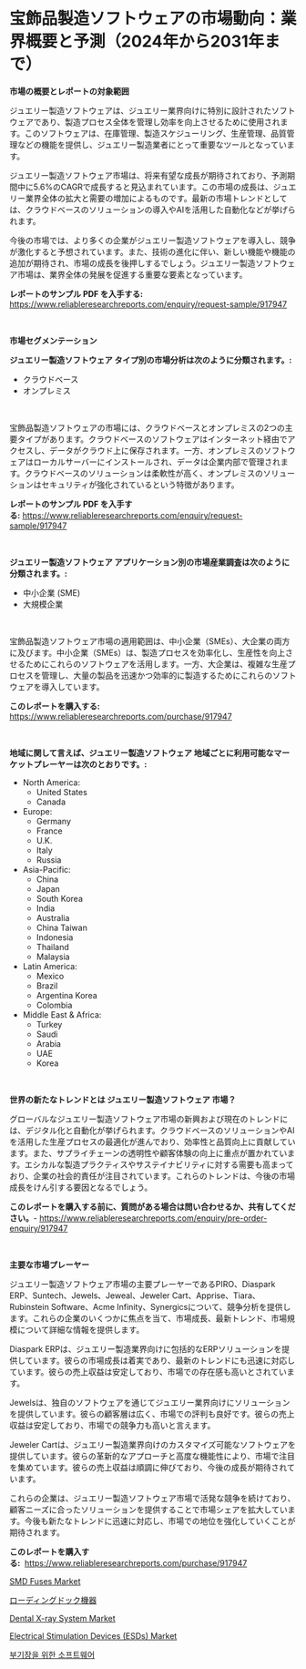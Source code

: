 <p><h1>宝飾品製造ソフトウェアの市場動向：業界概要と予測（2024年から2031年まで）</h1></p><p><strong>市場の概要とレポートの対象範囲</strong></p>
<p><p>ジュエリー製造ソフトウェアは、ジュエリー業界向けに特別に設計されたソフトウェアであり、製造プロセス全体を管理し効率を向上させるために使用されます。このソフトウェアは、在庫管理、製造スケジューリング、生産管理、品質管理などの機能を提供し、ジュエリー製造業者にとって重要なツールとなっています。</p><p>ジュエリー製造ソフトウェア市場は、将来有望な成長が期待されており、予測期間中に5.6%のCAGRで成長すると見込まれています。この市場の成長は、ジュエリー業界全体の拡大と需要の増加によるものです。最新の市場トレンドとしては、クラウドベースのソリューションの導入やAIを活用した自動化などが挙げられます。</p><p>今後の市場では、より多くの企業がジュエリー製造ソフトウェアを導入し、競争が激化すると予想されています。また、技術の進化に伴い、新しい機能や機能の追加が期待され、市場の成長を後押しするでしょう。ジュエリー製造ソフトウェア市場は、業界全体の発展を促進する重要な要素となっています。</p></p>
<p><strong>レポートのサンプル PDF を入手する:</strong> <a href="https://www.reliableresearchreports.com/enquiry/request-sample/917947">https://www.reliableresearchreports.com/enquiry/request-sample/917947</a></p>
<p>&nbsp;</p>
<p><strong>市場セグメンテーション</strong></p>
<p><strong>ジュエリー製造ソフトウェア タイプ別の市場分析は次のように分類されます。:</strong></p>
<p><ul><li>クラウドベース</li><li>オンプレミス</li></ul></p>
<p>&nbsp;</p>
<p><p>宝飾品製造ソフトウェアの市場には、クラウドベースとオンプレミスの2つの主要タイプがあります。クラウドベースのソフトウェアはインターネット経由でアクセスし、データがクラウド上に保存されます。一方、オンプレミスのソフトウェアはローカルサーバーにインストールされ、データは企業内部で管理されます。クラウドベースのソリューションは柔軟性が高く、オンプレミスのソリューションはセキュリティが強化されているという特徴があります。</p></p>
<p><strong>レポートのサンプル PDF を入手する:</strong>&nbsp;<a href="https://www.reliableresearchreports.com/enquiry/request-sample/917947">https://www.reliableresearchreports.com/enquiry/request-sample/917947</a></p>
<p>&nbsp;</p>
<p><strong> ジュエリー製造ソフトウェア アプリケーション別の市場産業調査は次のように分類されます。:</strong></p>
<p><ul><li>中小企業 (SME)</li><li>大規模企業</li></ul></p>
<p>&nbsp;</p>
<p><p>宝飾品製造ソフトウェア市場の適用範囲は、中小企業（SMEs）、大企業の両方に及びます。中小企業（SMEs）は、製造プロセスを効率化し、生産性を向上させるためにこれらのソフトウェアを活用します。一方、大企業は、複雑な生産プロセスを管理し、大量の製品を迅速かつ効率的に製造するためにこれらのソフトウェアを導入しています。</p></p>
<p><strong>このレポートを購入する:</strong>&nbsp; <a href="https://www.reliableresearchreports.com/purchase/917947">https://www.reliableresearchreports.com/purchase/917947</a></p>
<p>&nbsp;</p>
<p><strong>地域に関して言えば、ジュエリー製造ソフトウェア 地域ごとに利用可能なマーケットプレーヤーは次のとおりです。:</strong></p>
<p><ul>
    <li>
        North America:
        <ul>
            <li>United States</li>
            <li>Canada</li>
        </ul>
    </li>
    <li>
        Europe:
        <ul>
            <li>Germany</li>
            <li>France</li>
            <li>U.K.</li>
            <li>Italy</li>
            <li>Russia</li>
        </ul>
    </li>
    <li>
        Asia-Pacific:
        <ul>
            <li>China</li>
            <li>Japan</li>
            <li>South Korea</li>
            <li>India</li>
            <li>Australia</li>
            <li>China Taiwan</li>
            <li>Indonesia</li>
            <li>Thailand</li>
            <li>Malaysia</li>
        </ul>
    </li>
    <li>
        Latin America:
        <ul>
            <li>Mexico</li>
            <li>Brazil</li>
            <li>Argentina Korea</li>
            <li>Colombia</li>
        </ul>
    </li>
    <li>
        Middle East & Africa:
        <ul>
            <li>Turkey</li>
            <li>Saudi</li>
            <li>Arabia</li>
            <li>UAE</li>
            <li>Korea</li>
        </ul>
    </li>
    </ul></p>
<p>&nbsp;</p>
<p><strong>世界の新たなトレンドとは ジュエリー製造ソフトウェア 市場？</strong></p>
<p><p>グローバルなジュエリー製造ソフトウェア市場の新興および現在のトレンドには、デジタル化と自動化が挙げられます。クラウドベースのソリューションやAIを活用した生産プロセスの最適化が進んでおり、効率性と品質向上に貢献しています。また、サプライチェーンの透明性や顧客体験の向上に重点が置かれています。エシカルな製造プラクティスやサステイナビリティに対する需要も高まっており、企業の社会的責任が注目されています。これらのトレンドは、今後の市場成長をけん引する要因となるでしょう。</p></p>
<p><strong>このレポートを購入する前に、質問がある場合は問い合わせるか、共有してください。</strong>- <a href="https://www.reliableresearchreports.com/enquiry/pre-order-enquiry/917947">https://www.reliableresearchreports.com/enquiry/pre-order-enquiry/917947</a></p>
<p>&nbsp;</p>
<p><strong>主要な市場プレーヤー</strong></p>
<p><p>ジュエリー製造ソフトウェア市場の主要プレーヤーであるPIRO、Diaspark ERP、Suntech、Jewels、Jeweal、Jeweler Cart、Apprise、Tiara、Rubinstein Software、Acme Infinity、Synergicsについて、競争分析を提供します。これらの企業のいくつかに焦点を当て、市場成長、最新トレンド、市場規模について詳細な情報を提供します。</p><p>Diaspark ERPは、ジュエリー製造業界向けに包括的なERPソリューションを提供しています。彼らの市場成長は着実であり、最新のトレンドにも迅速に対応しています。彼らの売上収益は安定しており、市場での存在感も高いとされています。</p><p>Jewelsは、独自のソフトウェアを通じてジュエリー業界向けにソリューションを提供しています。彼らの顧客層は広く、市場での評判も良好です。彼らの売上収益は安定しており、市場での競争力も高いと言えます。</p><p>Jeweler Cartは、ジュエリー製造業界向けのカスタマイズ可能なソフトウェアを提供しています。彼らの革新的なアプローチと高度な機能性により、市場で注目を集めています。彼らの売上収益は順調に伸びており、今後の成長が期待されています。</p><p>これらの企業は、ジュエリー製造ソフトウェア市場で活発な競争を続けており、顧客ニーズに合ったソリューションを提供することで市場シェアを拡大しています。今後も新たなトレンドに迅速に対応し、市場での地位を強化していくことが期待されます。</p></p>
<p><strong>このレポートを購入する:</strong>&nbsp;&nbsp;<a href="https://www.reliableresearchreports.com/purchase/917947">https://www.reliableresearchreports.com/purchase/917947</a></p>
<p><p><a href="https://view.publitas.com/reportprime-1/insights-into-smd-fuses-market-size-analysing-market-share-trends-and-growth-from-2024-to-2031/">SMD Fuses Market</a></p><p><a href="https://medium.com/@fouzimed18/%E8%8D%B7%E5%BD%B9%E3%83%89%E3%83%83%E3%82%AF%E6%A9%9F%E5%99%A8%E5%B8%82%E5%A0%B4%E3%81%AE%E8%A6%8F%E6%A8%A1-cagr-%E3%83%88%E3%83%AC%E3%83%B3%E3%83%892024-2030-c4d5acba8704">ローディングドック機器</a></p><p><a href="https://angry-finch-aaf.notion.site/Decoding-the-Dental-X-ray-System-Market-A-Deep-Dive-into-the-Latest-Market-Trends-Market-Segmentat-b8ffb4fa5da44cc48b867fc366b3e90a">Dental X-ray System Market</a></p><p><a href="https://pretty-mail-caf.notion.site/Electrical-Stimulation-Devices-ESDs-Market-with-the-goal-of-estimating-the-market-size-and-future--5c64adcf523b4e9bb86078d363446155">Electrical Stimulation Devices (ESDs) Market</a></p><p><a href="https://github.com/khytkeqagplkzqvh/Market-Research-Report-List-1/blob/main/3162855183671.md">부기장을 위한 소프트웨어</a></p></p>